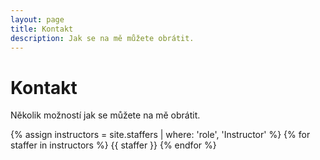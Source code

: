```yaml
---
layout: page
title: Kontakt
description: Jak se na mě můžete obrátit.
---
```


# Kontakt

Několik možností jak se můžete na mě obrátit.

{% assign instructors = site.staffers | where: 'role', 'Instructor' %}
{% for staffer in instructors %}
{{ staffer }}
{% endfor %}

<!--
{% assign teaching_assistants = site.staffers | where: 'role', 'Teaching Assistant' %}
{% assign num_teaching_assistants = teaching_assistants | size %}
{% if num_teaching_assistants != 0 %}
## Teaching Assistants

{% for staffer in teaching_assistants %}
{{ staffer }}
{% endfor %}
{% endif %}
-->

